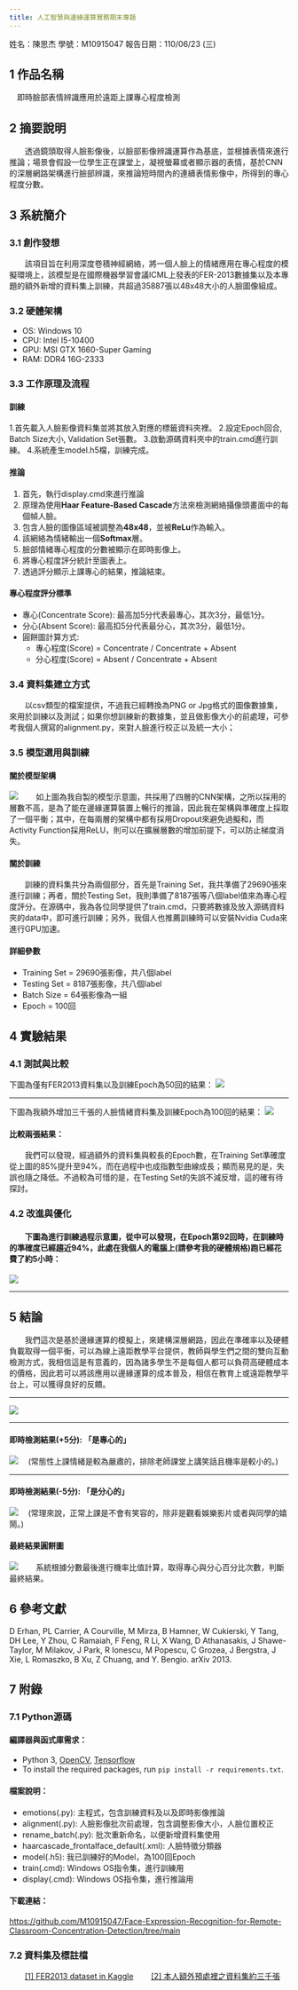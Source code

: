 ```yaml
---
title: 人工智慧與邊緣運算實務期末專題
---
```

姓名：陳思杰
學號：M10915047
報告日期：110/06/23 (三)
## 1 作品名稱
&emsp;即時臉部表情辨識應用於遠距上課專心程度檢測
## 2 摘要說明
&emsp;&emsp;透過鏡頭取得人臉影像後，以臉部影像辨識運算作為基底，並根據表情來進行推論；場景會假設一位學生正在課堂上，凝視螢幕或者顯示器的表情，基於CNN的深層網路架構進行臉部辨識，來推論短時間內的連續表情影像中，所得到的專心程度分數。
## 3 系統簡介
### 3.1 創作發想
&emsp;&emsp;該項目旨在利用深度卷積神經網絡，將一個人臉上的情緒應用在專心程度的模擬環境上，該模型是在國際機器學習會議ICML上發表的FER-2013數據集以及本專題的額外新增的資料集上訓練，共超過35887張以48x48大小的人臉圖像組成。
### 3.2 硬體架構
* OS: Windows 10
* CPU: Intel I5-10400
* GPU: MSI GTX 1660-Super Gaming
* RAM: DDR4 16G-2333
### 3.3 工作原理及流程
#### 訓練
1.首先載入人臉影像資料集並將其放入對應的標籤資料夾裡。
2.設定Epoch回合, Batch Size大小, Validation Set張數。
3.啟動源碼資料夾中的train.cmd進行訓練。
4.系統產生model.h5檔，訓練完成。
#### 推論
1. 首先，執行display.cmd來進行推論
2. 原理為使用**Haar Feature-Based Cascade**方法來檢測網絡攝像頭畫面中的每個幀人臉。
3. 包含人臉的圖像區域被調整為**48x48**，並被**ReLu**作為輸入。
4. 該網絡為情緒輸出一個**Softmax**層。
5. 臉部情緒專心程度的分數被顯示在即時影像上。
6. 將專心程度評分統計至圖表上。
7. 透過評分顯示上課專心的結果，推論結束。
#### 專心程度評分標準
* 專心(Concentrate Score): 最高加5分代表最專心，其次3分，最低1分。
* 分心(Absent Score): 最高扣5分代表最分心，其次3分，最低1分。
* 圓餅圖計算方式: 
    * 專心程度(Score) = Concentrate / Concentrate + Absent
    * 分心程度(Score) = Absent / Concentrate + Absent
### 3.4 資料集建立方式
&emsp;&emsp;以csv類型的檔案提供，不過我已經轉換為PNG or Jpg格式的圖像數據集，來用於訓練以及測試；如果你想訓練新的數據集，並且做影像大小的前處理，可參考我個人撰寫的alignment.py，來對人臉進行校正以及統一大小；
### 3.5 模型選用與訓練
#### 關於模型架構
![](https://i.imgur.com/dYSYUj0.png)
&emsp;&emsp;如上圖為我自製的模型示意圖，共採用了四層的CNN架構，之所以採用的層數不高，是為了能在邊緣運算裝置上暢行的推論，因此我在架構與準確度上採取了一個平衡；其中，在每兩層的架構中都有採用Dropout來避免過擬和，而Activity Function採用ReLU，則可以在擴展層數的增加前提下，可以防止梯度消失。
#### 關於訓練
&emsp;&emsp;訓練的資料集共分為兩個部分，首先是Training Set，我共準備了29690張來進行訓練；再者，關於Testing Set，我則準備了8187張等八個label值來為專心程度評分。在源碼中，我為各位同學提供了train.cmd，只要將數據及放入源碼資料夾的data中，即可進行訓練；另外，我個人也推薦訓練時可以安裝Nvidia Cuda來進行GPU加速。
#### 詳細參數
* Training Set = 29690張影像，共八個label
* Testing Set = 8187張影像，共八個label
* Batch Size = 64張影像為一組
* Epoch = 100回
## 4 實驗結果
### 4.1 測試與比較
下圖為僅有FER2013資料集以及訓練Epoch為50回的結果：
![](https://i.imgur.com/yi7mxYh.png)

---
下圖為我額外增加三千張的人臉情緒資料集及訓練Epoch為100回的結果：
![](https://i.imgur.com/mzXDyzv.png)
#### 比較兩張結果：
&emsp;&emsp;我們可以發現，經過額外的資料集與較長的Epoch數，在Training Set準確度從上圖的85%提升至94%，而在過程中也成指數型曲線成長；顯而易見的是，失誤也隨之降低。不過較為可惜的是，在Testing Set的失誤不減反增，這的確有待探討。
### 4.2 改進與優化
#### &emsp;&emsp;下圖為進行訓練過程示意圖，從中可以發現，在Epoch第92回時，在訓練時的準確度已經趨近94%，此處在我個人的電腦上(請參考我的硬體規格)跑已經花費了約5小時：
![](https://i.imgur.com/23TC6io.png)

---
## 5 結論
&emsp;&emsp;我們這次是基於邊緣運算的模擬上，來建構深層網路，因此在準確率以及硬體負載取得一個平衡，可以為線上遠距教學平台提供，教師與學生們之間的雙向互動檢測方式，我相信這是有意義的，因為諸多學生不是每個人都可以負荷高硬體成本的價格，因此若可以將該應用以邊緣運算的成本普及，相信在教育上或遠距教學平台上，可以獲得良好的反饋。


---

![](https://i.imgur.com/OG28ntX.png)


---

#### 即時檢測結果(+5分): 「是專心的」
![](https://i.imgur.com/DsbOezM.png)
&emsp;(常態性上課情緒是較為嚴肅的，排除老師課堂上講笑話且機率是較小的。)


---

#### 即時檢測結果(-5分): 「是分心的」
![](https://i.imgur.com/TbuCDnz.png)
&emsp;(常理來說，正常上課是不會有笑容的，除非是觀看娛樂影片或者與同學的嬉鬧。)

#### 最終結果圓餅圖
![](https://i.imgur.com/ZLU6e3y.png)
&emsp;&emsp;系統根據分數最後進行機率比值計算，取得專心與分心百分比次數，判斷最終結果。

## 6 參考文獻
D Erhan, PL Carrier, A Courville, M Mirza, B Hamner, W Cukierski, Y Tang, DH Lee, Y Zhou, C Ramaiah, F Feng, R Li, X Wang, D Athanasakis, J Shawe-Taylor, M Milakov, J Park, R Ionescu, M Popescu, C Grozea, J Bergstra, J Xie, L Romaszko, B Xu, Z Chuang, and Y. Bengio. arXiv 2013.
## 7 附錄
### 7.1 Python源碼
#### 編譯器與函式庫需求：
* Python 3, [OpenCV](https://opencv.org/), [Tensorflow](https://www.tensorflow.org/)
* To install the required packages, run `pip install -r requirements.txt`.
#### 檔案說明：
* emotions(.py): 主程式，包含訓練資料及以及即時影像推論
* alignment(.py): 人臉影像批次前處理，包含調整影像大小，人臉位置校正
* rename_batch(.py): 批次重新命名，以便新增資料集使用
* haarcascade_frontalface_default(.xml): 人臉特徵分類器
* model(.h5): 我已訓練好的Model，為100回Epoch
* train(.cmd): Windows OS指令集，進行訓練用
* display(.cmd): Windows OS指令集，進行推論用

#### 下載連結：
https://github.com/M10915047/Face-Expression-Recognition-for-Remote-Classroom-Concentration-Detection/tree/main

### 7.2 資料集及標註檔
&emsp;&emsp;[[1] FER2013 dataset in Kaggle](https://www.kaggle.com/deadskull7/fer2013)
&emsp;&emsp;[[2] 本人額外預處裡之資料集約三千張](https://drive.google.com/drive/folders/1Du7r1XYwi_d5mhFtFyHk5B-Z9PMjymOB?usp=sharing)